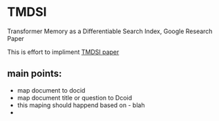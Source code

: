 # TMDSI
Transformer Memory as a Differentiable Search Index, Google Research Paper

This is effort to impliment [TMDSI paper](https://arxiv.org/pdf/2202.06991.pdf)

## main points:
- map document to docid
- map document title or question to Dcoid
- this maping should happend based on - blah 
- 
